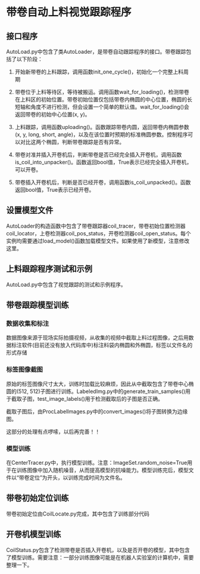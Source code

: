 # 带卷自动上料视觉跟踪程序
## 接口程序
AutoLoad.py中包含了类AutoLoader，是带卷自动跟踪程序的接口。带卷跟踪包括了以下阶段：

1. 开始新带卷的上料跟踪，调用函数init_one_cycle()，初始化一个完整上料周期

2. 带卷位于上料等待区，等待被搬运。调用函数wait_for_loading()，检测带卷在上料区的初始位置。带卷初始位置仅包括带卷内椭圆的中心位置，椭圆的长短轴和角度不进行检测，但会设置一个简单的默认值。wait_for_loading()会返回带卷的初始中心位置(x, y)。

3. 上料跟踪，调用函数uploading()。函数跟踪带卷内圆，返回带卷内椭圆参数(x, y, long, short, angle)，以及在该位置时预期的标准椭圆参数。控制程序可以对比这两个椭圆，判断带卷跟踪是否有异常。

4. 带卷对准并插入开卷机后，判断带卷是否已经完全插入开卷机，调用函数is_coil_into_unpacker()。函数返回bool值，True表示已经完全插入开卷机，可以开卷。

5. 带卷插入开卷机后，判断是否已经开卷，调用函数is_coil_unpacked()。函数返回bool值，True表示已经开卷。

## 设置模型文件
AutoLoader的构造函数中包含了带卷跟踪器coil_tracer，带卷初始位置检测器coil_locator，上卷检测器coil_pos_status，开卷检测器coil_open_status。每个实例均需要通过load_model()函数加载模型文件。如果使用了新模型，注意修改这里。

## 上料跟踪程序测试和示例
AutoLoad.py中包含了视觉跟踪的测试和示例程序。

## 带卷跟踪模型训练
### 数据收集和标注
数据图像来源于现场实际拍摄视频，从收集的视频中截取上料过程图像，之后用数据标注软件(目前还没有放入代码库中)标注料袋内椭圆和外椭圆，标签以文件名的形式存储
### 标签图像截图
原始的标签图像尺寸太大，训练时加载比较麻烦，因此从中截取包含了带卷中心椭圆的(512, 512)子图进行训练。LabeledImg.py中的generate_train_samples()用于截取子图，test_image_labels()用于检测截取后的子图是否正确。

截取子图后，由ProcLabelImages.py中的convert_images()将子图转换为边缘图。

这部分的处理有点啰嗦，以后再完善！！
### 模型训练
在CenterTracer.py中，执行模型训练。注意：ImageSet.random_noise=True用于在训练图像中加入随机噪音，从而提高模型的抗噪能力。模型训练完后，模型文件以“带卷定位”为开头，以训练完成时间为文件名。

## 带卷初始定位训练
带卷初始定位由CoilLocate.py完成，其中包含了训练部分代码

## 开卷机模型训练
CoilStatus.py包含了检测带卷是否插入开卷机，以及是否开卷的模型，其中包含了模型训练。需要注意：一部分训练图像可能是在机器人实验室的计算机中，需要整理一下。
